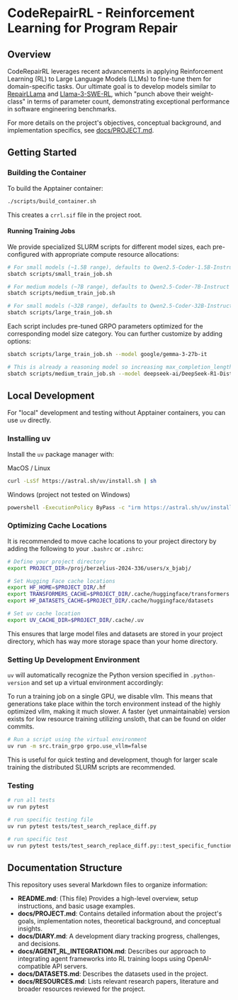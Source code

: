 # CodeRepairRL - Reinforcement Learning for Program Repair

## Overview

CodeRepairRL leverages recent advancements in applying Reinforcement Learning (RL) to Large Language Models (LLMs) to fine-tune them for domain-specific tasks. Our ultimate goal is to develop models similar to [RepairLLama](https://arxiv.org/pdf/2312.15698) and [Llama-3-SWE-RL](https://arxiv.org/pdf/2502.18449), which "punch above their weight-class" in terms of parameter count, demonstrating exceptional performance in software engineering benchmarks.

For more details on the project's objectives, conceptual background, and implementation specifics, see [docs/PROJECT.md](docs/PROJECT.md).

## Getting Started

### Building the Container

To build the Apptainer container:

```bash
./scripts/build_container.sh
```

This creates a `crrl.sif` file in the project root.

#### Running Training Jobs

We provide specialized SLURM scripts for different model sizes, each pre-configured with appropriate compute resource allocations:

```bash
# For small models (~1.5B range), defaults to Qwen2.5-Coder-1.5B-Instruct
sbatch scripts/small_train_job.sh

# For medium models (~7B range), defaults to Qwen2.5-Coder-7B-Instruct
sbatch scripts/medium_train_job.sh

# For small models (~32B range), defaults to Qwen2.5-Coder-32B-Instruct
sbatch scripts/large_train_job.sh
```

Each script includes pre-tuned GRPO parameters optimized for the corresponding model size category. You can further customize by adding options:

```bash
sbatch scripts/large_train_job.sh --model google/gemma-3-27b-it

# This is already a reasoning model so increasing max_completion_length might be necessary
sbatch scripts/medium_train_job.sh --model deepseek-ai/DeepSeek-R1-Distill-Llama-8B
```

## Local Development

For "local" development and testing without Apptainer containers, you can use `uv` directly.

### Installing uv

Install the `uv` package manager with:

MacOS / Linux
```bash
curl -LsSf https://astral.sh/uv/install.sh | sh
```

Windows (project not tested on Windows)
```bash
powershell -ExecutionPolicy ByPass -c "irm https://astral.sh/uv/install.ps1 | iex"
```

### Optimizing Cache Locations

It is recommended to move cache locations to your project directory by adding the following to your `.bashrc` or `.zshrc`:

```bash
# Define your project directory
export PROJECT_DIR=/proj/berzelius-2024-336/users/x_bjabj/

# Set Hugging Face cache locations
export HF_HOME=$PROJECT_DIR/.hf
export TRANSFORMERS_CACHE=$PROJECT_DIR/.cache/huggingface/transformers
export HF_DATASETS_CACHE=$PROJECT_DIR/.cache/huggingface/datasets

# Set uv cache location
export UV_CACHE_DIR=$PROJECT_DIR/.cache/.uv
```

This ensures that large model files and datasets are stored in your project directory, which has way more storage space than your home directory.

### Setting Up Development Environment

`uv` will automatically recognize the Python version specified in `.python-version` and set up a virtual environment accordingly:

To run a training job on a single GPU, we disable vllm. This means that generations take place within the torch environment instead of the highly optimized vllm, making it much slower. A faster (yet unmaintainable) version exists for low resource training utilizing unsloth, that can be found on older commits.
```bash
# Run a script using the virtual environment
uv run -m src.train_grpo grpo.use_vllm=false
```
This is useful for quick testing and development, though for larger scale training the distributed SLURM scripts are recommended.

### Testing

```bash
# run all tests
uv run pytest

# run specific testing file
uv run pytest tests/test_search_replace_diff.py

# run specific test
uv run pytest tests/test_search_replace_diff.py::test_specific_function
```

## Documentation Structure

This repository uses several Markdown files to organize information:

- **README.md**: (This file) Provides a high-level overview, setup instructions, and basic usage examples.
- **docs/PROJECT.md**: Contains detailed information about the project's goals, implementation notes, theoretical background, and conceptual insights.
- **docs/DIARY.md**: A development diary tracking progress, challenges, and decisions.
- **docs/AGENT_RL_INTEGRATION.md**: Describes our approach to integrating agent frameworks into RL training loops using OpenAI-compatible API servers.
- **docs/DATASETS.md**: Describes the datasets used in the project.
- **docs/RESOURCES.md**: Lists relevant research papers, literature and broader resources reviewed for the project.